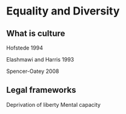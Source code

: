 # Equality and Diversity

## What is culture

Hofstede 1994

Elashmawi and Harris 1993

Spencer-Oatey 2008

## Legal frameworks

Deprivation of liberty
Mental capacity
